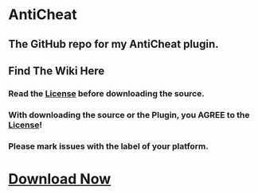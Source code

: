 # AntiCheat

## The GitHub repo for my AntiCheat plugin.

## Find The Wiki Here

### Read the [License](https://github.com/DarkWav/AntiCheat/blob/master/LICENSE.md) before downloading the source.
### With downloading the source or the Plugin, you AGREE to the [License](https://github.com/DarkWav/AntiCheat/blob/master/LICENSE.md)!
### Please mark issues with the label of your platform.

# [Download Now](http://simonvogl.de/resources/AntiCheat.html)
